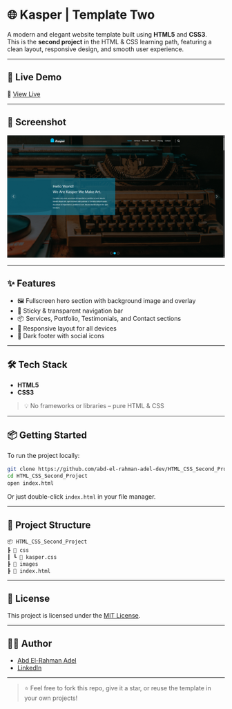 # 🌐 Kasper | Template Two

A modern and elegant website template built using **HTML5** and **CSS3**.  
This is the **second project** in the HTML & CSS learning path, featuring a clean layout, responsive design, and smooth user experience.

---

## 🚀 Live Demo

📍 [View Live](https://abd-el-rahman-adel-dev.github.io/HTML_CSS_Second_Project/)

---

## 📸 Screenshot

<!-- Add screenshots when available -->
![Kasper Screenshot](./screenshot.png)

---

## ✨ Features

- 🖼️ Fullscreen hero section with background image and overlay
- 🧭 Sticky & transparent navigation bar
- 📦 Services, Portfolio, Testimonials, and Contact sections
- 📱 Responsive layout for all devices
- 🌙 Dark footer with social icons

---

## 🛠 Tech Stack

- **HTML5**
- **CSS3**

> 💡 No frameworks or libraries – pure HTML & CSS

---

## 📦 Getting Started

To run the project locally:

```bash
git clone https://github.com/abd-el-rahman-adel-dev/HTML_CSS_Second_Project.git
cd HTML_CSS_Second_Project
open index.html
```

Or just double-click `index.html` in your file manager.

---

## 📁 Project Structure

```
📦 HTML_CSS_Second_Project
┣ 📂 css
┃ ┗ 📜 kasper.css
┣ 📂 images
┣ 📜 index.html

```

---

## 📄 License

This project is licensed under the [MIT License](./LICENSE).

---

## 🙋‍♂️ Author

- [Abd El-Rahman Adel](https://github.com/abd-el-rahman-adel-dev)
- [LinkedIn](https://www.linkedin.com/in/abdelrahman-adel-webdev)

---

> ⭐ Feel free to fork this repo, give it a star, or reuse the template in your own projects!
